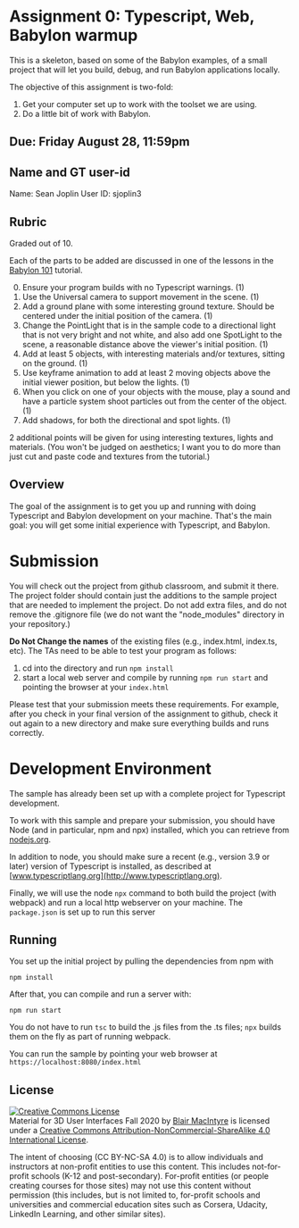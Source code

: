 # Assignment 0:  Typescript, Web, Babylon warmup 

This is a skeleton, based on some of the Babylon examples, of a small project that will let you build, debug, and run Babylon applications locally.

The objective of this assignment is two-fold:
1. Get your computer set up to work with the toolset we are using.
2. Do a little bit of work with Babylon.

## Due: Friday August 28, 11:59pm

## Name and GT user-id

Name: Sean Joplin
User ID: sjoplin3

## Rubric

Graded out of 10.

Each of the parts to be added are discussed in one of the lessons in the [Babylon 101](https://doc.babylonjs.com/babylon101/) tutorial.

0. Ensure your program builds with no Typescript warnings. (1)
1. Use the Universal camera to support movement in the scene.  (1)
2. Add a ground plane with some interesting ground texture.  Should be centered under the initial position of the camera. (1)
3. Change the PointLight that is in the sample code to a directional light that is not very bright and not white, and also add one SpotLight to the scene, a reasonable distance above the viewer's initial position. (1)
4. Add at least 5 objects, with interesting materials and/or textures, sitting on the ground. (1)
5. Use keyframe animation to add at least 2 moving objects above the initial viewer position, but below the lights. (1)
6. When you click on one of your objects with the mouse, play a sound and have a particle system shoot particles out from the center of the object. (1)
7. Add shadows, for both the directional and spot lights. (1)

2 additional points will be given for using interesting textures, lights and materials.  (You won't be judged on aesthetics;  I want you to do more than just cut and paste code and textures from the tutorial.)

## Overview 

The goal of the assignment is to get you up and running with doing Typescript and Babylon development on your machine. That's the main goal: you will get some initial experience with Typescript, and Babylon.

# Submission

You will check out the project from github classroom, and submit it there.  The project folder should contain just the additions to the sample project that are needed to implement the project.  Do not add extra files, and do not remove the .gitignore file (we do not want the "node_modules" directory in your repository.)

**Do Not Change the names** of the existing files (e.g., index.html, index.ts, etc).  The TAs need to be able to test your program as follows:

1. cd into the directory and run ```npm install```
2. start a local web server and compile by running ```npm run start``` and pointing the browser at your ```index.html```

Please test that your submission meets these requirements.  For example, after you check in your final version of the assignment to github, check it out again to a new directory and make sure everything builds and runs correctly.
 
# Development Environment

The sample has already been set up with a complete project for Typescript development.

To work with this sample and prepare your submission, you should have Node (and in particular, npm and npx) installed, which you can retrieve from [nodejs.org](http://nodejs.org).   

In addition to node, you should make sure a recent (e.g., version 3.9 or later) version of Typescript is installed, as described at [www.typescriptlang.org](http://www.typescriptlang.org).

Finally, we will use the node `npx` command to both build the project (with webpack) and run a local http webserver on your machine.  The ```package.json``` is set up to run this server 

## Running 

You set up the initial project by pulling the dependencies from npm with 
```
npm install
```

After that, you can compile and run a server with:
```
npm run start
```

You do not have to run ```tsc``` to build the .js files from the .ts files;  ```npx``` builds them on the fly as part of running webpack.

You can run the sample by pointing your web browser at ```https://localhost:8080/index.html```

## License

<a rel="license" href="http://creativecommons.org/licenses/by-nc-sa/4.0/"><img alt="Creative Commons License" style="border-width:0" src="https://i.creativecommons.org/l/by-nc-sa/4.0/88x31.png" /></a><br /><span xmlns:dct="http://purl.org/dc/terms/" property="dct:title">Material for 3D User Interfaces Fall 2020</span> by <a xmlns:cc="http://creativecommons.org/ns#" href="https://github.blairmacintyre.me/3dui-class-f20" property="cc:attributionName" rel="cc:attributionURL">Blair MacIntyre</a> is licensed under a <a rel="license" href="http://creativecommons.org/licenses/by-nc-sa/4.0/">Creative Commons Attribution-NonCommercial-ShareAlike 4.0 International License</a>.

The intent of choosing (CC BY-NC-SA 4.0) is to allow individuals and instructors at non-profit entities to use this content.  This includes not-for-profit schools (K-12 and post-secondary). For-profit entities (or people creating courses for those sites) may not use this content without permission (this includes, but is not limited to, for-profit schools and universities and commercial education sites such as Corsera, Udacity, LinkedIn Learning, and other similar sites).   